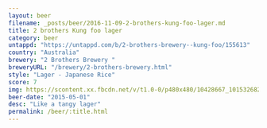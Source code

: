 ```yaml
---
layout: beer
filename: _posts/beer/2016-11-09-2-brothers-kung-foo-lager.md
title: 2 brothers Kung foo lager
category: beer
untappd: "https://untappd.com/b/2-brothers-brewery--kung-foo/155613"
country: "Australia"
brewery: "2 Brothers Brewery "
breweryURL: "/brewery/2-brothers-brewery.html"
style: "Lager - Japanese Rice"
score: 7
img: https://scontent.xx.fbcdn.net/v/t1.0-0/p480x480/10428667_10153268299353745_7595281458401637305_n.jpg?_nc_cat=102&_nc_ht=scontent.xx&oh=3a9e169e6ce795ccee643b85111c770a&oe=5CD454DD
beer-date: "2015-05-01"
desc: "Like a tangy lager"
permalink: /beer/:title.html
---
```

